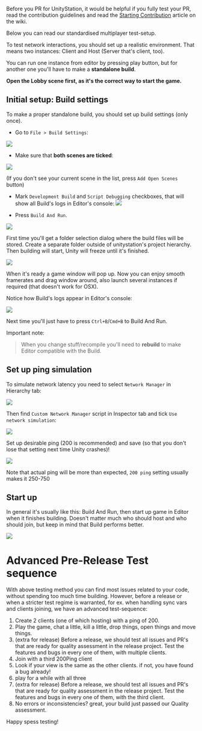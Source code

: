 Before you PR for UnityStation, it would be helpful if you fully test your PR, read the contribution guidelines and read the [Starting Contribution](https://github.com/unitystation/unitystation/wiki/Starting-contribution) article on the wiki.

Below you can read our standardised multiplayer test-setup.

To test network interactions, you should set up a realistic environment. 
That means two instances: Client and Host (Server that's client, too).

You can run one instance from editor by pressing play button, 
but for another one you'll have to make a **standalone build**.

**Open the Lobby scene first, as it's the correct way to start the game.**

## Initial setup: Build settings
To make a proper standalone build, you should set up build settings (only once).

* Go to `File > Build Settings`:

![](https://image.prntscr.com/image/RUTrofZFQzyxMhQ9jMxGyA.png)

* Make sure that **both scenes are ticked**:

![](https://image.prntscr.com/image/1mJopAV6RGmRL_P4RZK7Og.png)

(If you don't see your current scene in the list, press `Add Open Scenes` button)


* Mark `Development Build` and `Script Debugging` checkboxes, that will show all Build's logs in Editor's console:
![](https://image.prntscr.com/image/Lh-2leBxSw6AHV_Xck8OdA.png)

* Press `Build And Run`. 

![](https://image.prntscr.com/image/riIkJGY2Re6vWGzZoDMfpA.png)

First time you'll get a folder selection dialog where the build files will be stored. 
Create a separate folder outside of unitystation's project hierarchy. 
Then building will start, Unity will freeze until it's finished. 

![](https://image.prntscr.com/image/_VDEEGXtTH6lln4GtmQGFQ.png)

When it's ready a game window will pop up. Now you can enjoy smooth framerates and drag window around, also launch several instances if required (that doesn't work for OSX).

Notice how Build's logs appear in Editor's console:

![](https://image.prntscr.com/image/UN0o10vPTZeW6yQpqaMgFw.png)

Next time you'll just have to press `Ctrl+B`/`Cmd+B` to Build And Run.

Important note:
> When you change stuff/recompile you'll need to **rebuild** to make Editor compatible with the Build.

## Set up ping simulation
To simulate network latency you need to select `Network Manager` in Hierarchy tab:

![](https://image.prntscr.com/image/ErpN3x62SfK3bcTzsjE5Zw.png)

Then find `Custom Network Manager` script in Inspector tab and tick `Use network simulation`:

![](https://image.prntscr.com/image/9lknAZmmR021gW8pCeNhsQ.png)

Set up desirable ping (200 is recommended) and save (so that you don't lose that setting next time Unity crashes)!

![](https://image.prntscr.com/image/QGX1GsbWTxqxOlEOPKs3wg.png)

Note that actual ping will be more than expected, `200 ping` setting usually makes it 250-750

## Start up
In general it's usually like this: Build And Run, then start up game in Editor when it finishes building.
Doesn't matter much who should host and who should join, but keep in mind that Build performs better.

![](https://image.prntscr.com/image/e_3gMpjMQz_cu801A8fHxg.png)

# Advanced Pre-Release Test sequence
With above testing method you can find most issues related to your code, without spending too much time building. However, before a release or when a stricter test regime is warranted, for ex. when handling sync vars and clients joining, we have an advanced test-sequence:

1. Create 2 clients (one of which hosting) with a ping of 200.
2. Play the game, chat a little, kill a little, drop things, open things and move things.
3. (extra for release) Before a release, we should test all issues and PR's that are ready for quality assessment in the release project. Test the features and bugs in every one of them, with multiple clients.
4. Join with a third 200Ping client
5. Look if your view is the same as the other clients. if not, you have found a bug already!
6. play for a while with all three
6. (extra for release) Before a release, we should test all issues and PR's that are ready for quality assessment in the release project. Test the features and bugs in every one of them, with the third client.
8. No errors or inconsistencies? great, your build just passed our Quality assessment.

Happy spess testing!